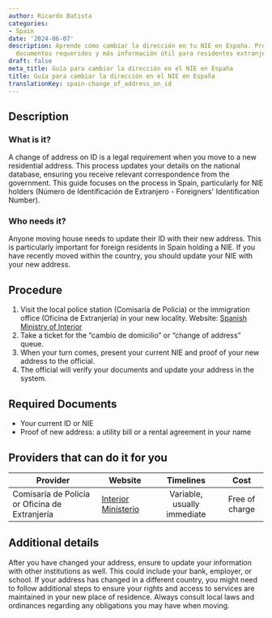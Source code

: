 ```yaml
---
author: Ricardo Batista
categories:
- Spain
date: '2024-06-07'
description: Aprende cómo cambiar la dirección en tu NIE en España. Procedimiento,
  documentos requeridos y más información útil para residentes extranjeros.
draft: false
meta_title: Guía para cambiar la dirección en el NIE en España
title: Guía para cambiar la dirección en el NIE en España
translationKey: spain-change_of_address_on_id
---
```



## Description
### What is it?
A change of address on ID is a legal requirement when you move to a new residential address. This process updates your details on the national database, ensuring you receive relevant correspondence from the government. This guide focuses on the process in Spain, particularly for NIE holders (Número de Identificación de Extranjero - Foreigners' Identification Number).
### Who needs it?
Anyone moving house needs to update their ID with their new address. This is particularly important for foreign residents in Spain holding a NIE. If you have recently moved within the country, you should update your NIE with your new address.

## Procedure

1. Visit the local police station (Comisaría de Policia) or the immigration office (Oficina de Extranjería) in your new locality. Website: [Spanish Ministry of Interior](http://www.interior.gob.es/)
2. Take a ticket for the “cambio de domicilio” or “change of address” queue.
3. When your turn comes, present your current NIE and proof of your new address to the official.
4. The official will verify your documents and update your address in the system.

## Required Documents

* Your current ID or NIE
* Proof of new address: a utility bill or a rental agreement in your name

## Providers that can do it for you

| Provider        |     Website     |     Timelines    |       Cost      |
| --------------- | --------------- |  :-------------: | :-------------: |
| Comisaría de Policia or Oficina de Extranjería      |  [Interior Ministerio](http://www.interior.gob.es/)      |      Variable, usually immediate      |        Free of charge      |

## Additional details
After you have changed your address, ensure to update your information with other institutions as well. This could include your bank, employer, or school. If your address has changed in a different country, you might need to follow additional steps to ensure your rights and access to services are maintained in your new place of residence. Always consult local laws and ordinances regarding any obligations you may have when moving.